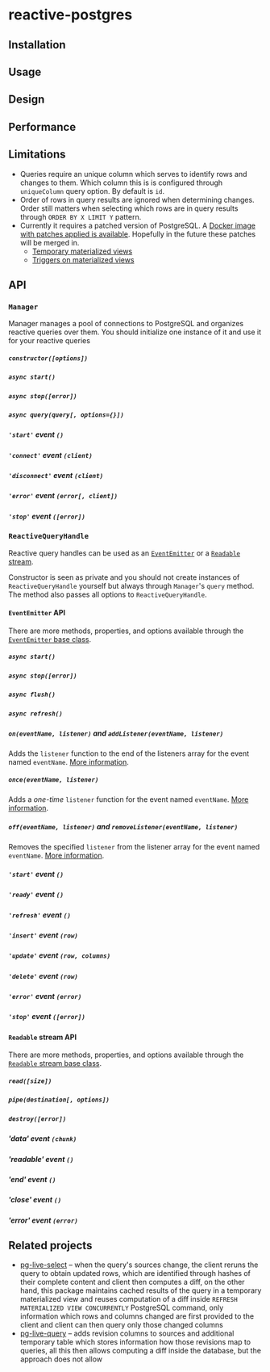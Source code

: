 # reactive-postgres

## Installation

## Usage

## Design

## Performance

## Limitations

* Queries require an unique column which serves to identify rows and
  changes to them. Which column this is is configured through
  `uniqueColumn` query option. By default is `id`.
* Order of rows in query results are ignored when determining changes.
  Order still matters when selecting which rows are in query results
  through `ORDER BY X LIMIT Y` pattern.
* Currently it requires a patched version of PostgreSQL. A [Docker image with
  patches applied is available](https://github.com/mitar/docker-postgres). Hopefully
  in the future these patches will be merged in.
  * [Temporary materialized views](https://commitfest.postgresql.org/21/1951/)
  * [Triggers on materialized views](https://commitfest.postgresql.org/21/1953/)

## API

### `Manager`

Manager manages a pool of connections to PostgreSQL and organizes reactive queries
over them. You should initialize one instance of it and use it for your reactive queries

##### `constructor([options])`

##### `async start()`

##### `async stop([error])`

##### `async query(query[, options={}])`

##### `'start'` event `()`

##### `'connect'` event `(client)`

##### `'disconnect'` event `(client)`

##### `'error'` event `(error[, client])`

##### `'stop'` event `([error])`

### `ReactiveQueryHandle`

Reactive query handles can be used as an [`EventEmitter`](https://nodejs.org/api/events.html#events_class_eventemitter)
or a [`Readable` stream](https://nodejs.org/api/stream.html#stream_readable_streams).

Constructor is seen as private and you should not create instances of `ReactiveQueryHandle`
yourself but always through `Manager`'s `query` method. The method also passes all options
to `ReactiveQueryHandle`.

#### `EventEmitter` API

There are more methods, properties, and options available through the
[`EventEmitter` base class](https://nodejs.org/api/events.html#events_class_eventemitter).

##### `async start()`

##### `async stop([error])`

##### `async flush()`

##### `async refresh()`

##### `on(eventName, listener)` and `addListener(eventName, listener)`

Adds the `listener` function to the end of the listeners array for the event named `eventName`.
[More information](https://nodejs.org/api/events.html#events_emitter_on_eventname_listener).

##### `once(eventName, listener)`

Adds a *one-time* `listener` function for the event named `eventName`.
[More information](https://nodejs.org/api/events.html#events_emitter_once_eventname_listener).

##### `off(eventName, listener)` and `removeListener(eventName, listener)`

Removes the specified `listener` from the listener array for the event named `eventName`.
[More information](https://nodejs.org/api/events.html#events_emitter_removelistener_eventname_listener).

##### `'start'` event `()`

##### `'ready'` event `()`

##### `'refresh'` event `()`

##### `'insert'` event `(row)`

##### `'update'` event `(row, columns)`

##### `'delete'` event `(row)`

##### `'error'` event `(error)`

##### `'stop'` event `([error])`

#### `Readable` stream API

There are more methods, properties, and options available through the
[`Readable` stream base class](https://nodejs.org/api/stream.html#stream_readable_streams).

##### `read([size])`

##### `pipe(destination[, options])`

##### `destroy([error])`

##### 'data' event `(chunk)`

##### 'readable' event `()`

##### 'end' event `()`

##### 'close' event `()`

##### 'error' event `(error)`

## Related projects

* [pg-live-select](https://github.com/numtel/pg-live-select) – when the query's sources change, the client reruns the
  query to obtain updated rows, which are identified through hashes of their complete content and client then computes a diff,
  on the other hand, this package maintains cached results of the query in a temporary materialized view and reuses
  computation of a diff inside `REFRESH MATERIALIZED VIEW CONCURRENTLY` PostgreSQL command, only information which rows
  and columns changed are first provided to the client and client can then query only those changed columns
* [pg-live-query](https://github.com/nothingisdead/pg-live-query) – adds revision columns to sources and additional
  temporary table which stores information how those revisions map to queries, all this then allows computing a diff
  inside the database, but the approach does not allow 
